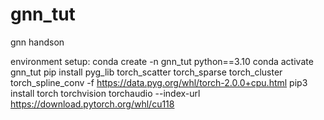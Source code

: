 # gnn_tut
gnn handson


environment setup:
conda create -n gnn_tut python==3.10
conda activate gnn_tut
pip install pyg_lib torch_scatter torch_sparse torch_cluster torch_spline_conv -f https://data.pyg.org/whl/torch-2.0.0+cpu.html
pip3 install torch torchvision torchaudio --index-url https://download.pytorch.org/whl/cu118